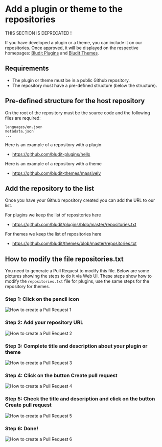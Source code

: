 # Add a plugin or theme to the repositories
<!-- position: 1 -->



THIS SECTION IS DEPRECATED !


If you have developed a plugin or a theme, you can include it on our repositories. Once approved, it will be displayed on the respective homepages: [Bludit Plugins](https://plugins.bludit.com) and [Bludit Themes](https://themes.bludit.com).

## Requirements
- The plugin or theme must be in a public Github repository.
- The repository must have a pre-defined structure (below the structure).

## Pre-defined structure for the host repository
On the root of the repository must be the source code and the following files are required:
```
languages/en.json
metadata.json
...
```

Here is an example of a repository with a plugin
- https://github.com/bludit-plugins/hello

Here is an example of a repository with a theme
- https://github.com/bludit-themes/massively

## Add the repository to the list
Once you have your Github repository created you can add the URL to our list.

For plugins we keep the list of repositories here
- https://github.com/bludit/plugins/blob/master/repositories.txt

For themes we keep the list of repositories here
- https://github.com/bludit/themes/blob/master/repositories.txt

## How to modify the file repositories.txt
You need to generate a Pull Request to modify this file. Below are some pictures showing the steps to do it via Web UI. These steps show how to modify the `repositories.txt` file for plugins, use the same steps for the repository for themes.

### Step 1: Click on the pencil icon
![How to create a Pull Request 1](https://df6m0u2ovo2fu.cloudfront.net/images/documentation-english/how-to-pull-request-1.png)

### Step 2: Add your repository URL
![How to create a Pull Request 2](https://df6m0u2ovo2fu.cloudfront.net/images/documentation-english/how-to-pull-request-2.png)

### Step 3: Complete title and description about your plugin or theme
![How to create a Pull Request 3](https://df6m0u2ovo2fu.cloudfront.net/images/documentation-english/how-to-pull-request-3.png)

### Step 4: Click on the button Create pull request
![How to create a Pull Request 4](https://df6m0u2ovo2fu.cloudfront.net/images/documentation-english/how-to-pull-request-4.png)

### Step 5: Check the title and description and click on the button Create pull request
![How to create a Pull Request 5](https://df6m0u2ovo2fu.cloudfront.net/images/documentation-english/how-to-pull-request-5.png)

### Step 6: Done!
![How to create a Pull Request 6](https://df6m0u2ovo2fu.cloudfront.net/images/documentation-english/how-to-pull-request-6.png)
